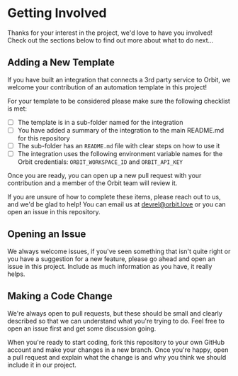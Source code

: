 # Getting Involved

Thanks for your interest in the project, we'd love to have you involved! Check out the sections below to find out more about what to do next...

## Adding a New Template

If you have built an integration that connects a 3rd party service to Orbit, we welcome your contribution of an automation template in this project!

For your template to be considered please make sure the following checklist is met:

* [ ] The template is in a sub-folder named for the integration
* [ ] You have added a summary of the integration to the main README.md for this repository
* [ ] The sub-folder has an `README.md` file with clear steps on how to use it
* [ ] The integration uses the following environment variable names for the Orbit credentials: `ORBIT_WORKSPACE_ID` and `ORBIT_API_KEY`

Once you are ready, you can open up a new pull request with your contribution and a member of the Orbit team will review it.

If you are unsure of how to complete these items, please reach out to us, and we'd be glad to help! You can email us at [devrel@orbit.love](mailto:devrel@orbit.love) or you can open an issue in this repository.

## Opening an Issue

We always welcome issues, if you've seen something that isn't quite right or you have a suggestion for a new feature, please go ahead and open an issue in this project. Include as much information as you have, it really helps.

## Making a Code Change

We're always open to pull requests, but these should be small and clearly described so that we can understand what you're trying to do. Feel free to open an issue first and get some discussion going.

When you're ready to start coding, fork this repository to your own GitHub account and make your changes in a new branch. Once you're happy, open a pull request and explain what the change is and why you think we should include it in our project.

